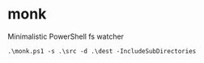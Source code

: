 # monk
Minimalistic PowerShell fs watcher

```
.\monk.ps1 -s .\src -d .\dest -IncludeSubDirectories
```
